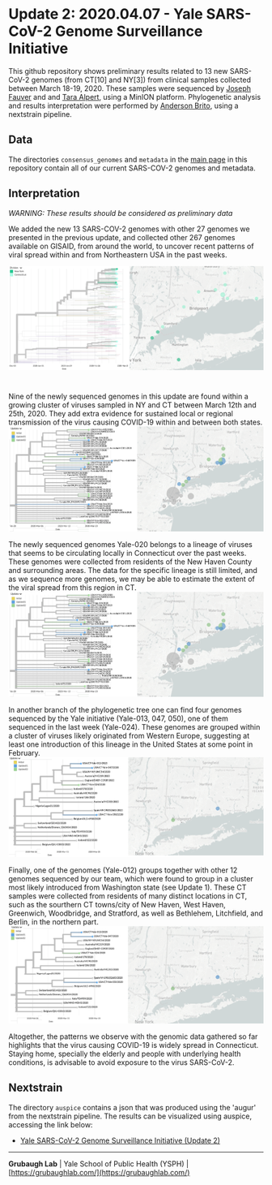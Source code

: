 # Update 2: 2020.04.07 - Yale SARS-CoV-2 Genome Surveillance Initiative
This github repository shows preliminary results related to 13 new SARS-CoV-2 genomes (from CT[10] and NY[3]) from clinical samples collected between March 18-19, 2020. These samples were sequenced by [Joseph Fauver](https://twitter.com/JosephFauver) and and [Tara Alpert](https://twitter.com/tdalpert), using a MinION platform. Phylogenetic analysis and results interpretation were performed by [Anderson Brito](https://twitter.com/AndersonBrito_), using a nextstrain pipeline.

## Data
The directories `consensus_genomes` and `metadata` in the [main page](https://github.com/grubaughlab/CT-SARS-CoV-2) in this repository contain all of our current SARS-COV-2 genomes and metadata.

## Interpretation

*WARNING: These results should be considered as preliminary data*

We added the new 13 SARS-COV-2 genomes with other 27 genomes we presented in the previous update, and collected other 267 genomes available on GISAID, from around the world, to uncover recent patterns of viral spread within and from Northeastern USA in the past weeks.

![big picture](Picture1.png)

# 
Nine of the newly sequenced genomes in this update are found within a growing cluster of viruses sampled in NY and CT between March 12th and 25th, 2020. They add extra evidence for sustained local or regional transmission of the virus causing COVID-19 within and between both states.
![NY-CT clade](Picture2.png)


The newly sequenced genomes Yale-020 belongs to a lineage of viruses that seems to be circulating locally in Connecticut over the past weeks. These genomes were collected from residents of the New Haven County and surrounding areas. The data for the specific lineage is still limited, and as we sequence more genomes, we may be able to estimate the extent of the viral spread from this region in CT.
![NY-CT clade](Picture2.png)


In another branch of the phylogenetic tree one can find four genomes sequenced by the Yale initiative (Yale-013, 047, 050), one of them sequenced in the last week (Yale-024). These genomes are grouped within a cluster of viruses likely originated from Western Europe, suggesting at least one introduction of this lineage in the United States at some point in February.
![European clade](Picture3.png)

Finally, one of the genomes (Yale-012) groups together with other 12 genomes sequenced by our team, which were found to group in a cluster most likely introduced from Washington state (see Update 1). These CT samples were collected from residents of many distinct locations in CT, such as the sourthern CT towns/city of New Haven, West Haven, Greenwich, Woodbridge, and Stratford, as well as Bethlehem, Litchfield, and Berlin, in the northern part.
![WA clade](Picture4.png)

Altogether, the patterns we observe with the genomic data gathered so far highlights that the virus causing COVID-19 is widely spread in Connecticut. Staying home, specially the elderly and people with underlying health conditions, is advisable to avoid exposure to the virus SARS-CoV-2.

## Nextstrain

The directory `auspice` contains a json that was produced using the 'augur' from the nextstrain pipeline. The results can be visualized using auspice, accessing the link below:

* [Yale SARS-CoV-2 Genome Surveillance Initiative (Update 2)](https://nextstrain.org/community/grubaughlab/CT-SARS-CoV-2/update2)


---

**Grubaugh Lab** | Yale School of Public Health (YSPH) | [https://grubaughlab.com/](https://grubaughlab.com/)
